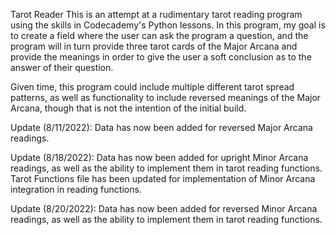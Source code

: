 Tarot Reader
This is an attempt at a rudimentary tarot reading program using the skills in Codecademy's Python lessons.  In this program, my goal is to create a field where the user can ask the program a question, and the program will in turn provide three tarot cards of the Major Arcana and provide the meanings in order to give the user a soft conclusion as to the answer of their question.

Given time, this program could include multiple different tarot spread patterns, as well as functionality to include reversed meanings of the Major Arcana, though that is not the intention of the initial build.

Update (8/11/2022):
Data has now been added for reversed Major Arcana readings.

Update (8/18/2022):
Data has now been added for upright Minor Arcana readings, as well as the ability to implement them in tarot reading functions.
Tarot Functions file has been updated for implementation of Minor Arcana integration in reading functions.

Update (8/20/2022):
Data has now been added for reversed Minor Arcana readings, as well as the ability to implement them in tarot reading functions.
